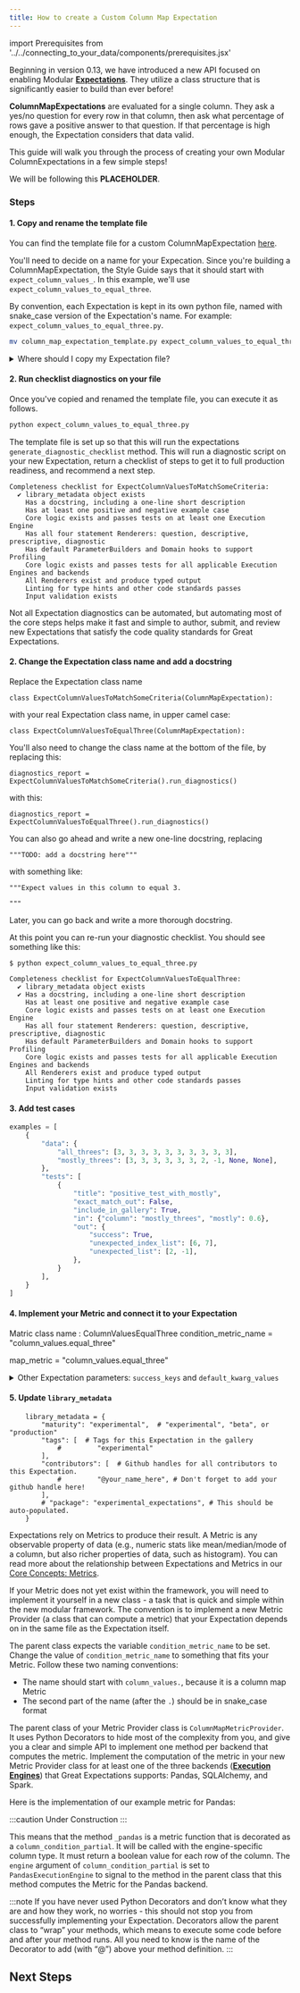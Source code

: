 ```yaml
---
title: How to create a Custom Column Map Expectation
---
```

import Prerequisites from '../../connecting_to_your_data/components/prerequisites.jsx'

Beginning in version 0.13, we have introduced a new API focused on enabling Modular [**Expectations**](../../../reference/expectations/expectations.md). They utilize a class structure that is significantly easier to build than ever before!

**ColumnMapExpectations** are evaluated for a single column. They ask a yes/no question for every row in that column, then ask what percentage of rows gave a positive answer to that question. If that percentage is high enough, the Expectation considers that data valid.

This guide will walk you through the process of creating your own Modular ColumnExpectations in a few simple steps!

We will be following this **PLACEHOLDER**.

<Prerequisites>

</Prerequisites>

### Steps

#### 1. Copy and rename the template file

You can find the template file for a custom ColumnMapExpectation [here](https://github.com/great-expectations/great_expectations/blob/develop/examples/expectations/column_map_expectation_template.py).

You'll need to decide on a name for your Expecation. Since you're building a ColumnMapExpectation, the Style Guide says that it should start with `expect_column_values_`. In this example, we'll use `expect_column_values_to_equal_three`.

By convention, each Expectation is kept in its own python file, named with snake_case version of the Expectation's name. For example: `expect_column_values_to_equal_three.py`.

```bash
mv column_map_expectation_template.py expect_column_values_to_equal_three.py
```

<details>
  <summary>Where should I copy my Expectation file?</summary>
  <div>
    <p>
        This depends on how you intend to use your custom Expectation.
    </p>
    <p>
        If you're building a custom expectation for personal use only, you'll probably put it in the <code>great_expectations/plugins</code> folder for your Great Expectations deployment.
        If you're building a custom expectation to contribute to the open source project, you'll probably put it in <code>great_expectations/contrib/some_expectation_package/some_expectation_package/expectations/</code>, where <code>great_expectations</code> is the full package for Great Expectations.        
    </p>
  </div>
</details>

#### 2. Run checklist diagnostics on your file

Once you've copied and renamed the template file, you can execute it as follows.

```bash
python expect_column_values_to_equal_three.py
```

The template file is set up so that this will run the expectations `generate_diagnostic_checklist` method. This will run a diagnostic script on your new Expectation, return a checklist of steps to get it to full production readiness, and recommend a next step.

```
Completeness checklist for ExpectColumnValuesToMatchSomeCriteria:
  ✔ library_metadata object exists
    Has a docstring, including a one-line short description
    Has at least one positive and negative example case
    Core logic exists and passes tests on at least one Execution Engine
    Has all four statement Renderers: question, descriptive, prescriptive, diagnostic
    Has default ParameterBuilders and Domain hooks to support Profiling
    Core logic exists and passes tests for all applicable Execution Engines and backends
    All Renderers exist and produce typed output
    Linting for type hints and other code standards passes
    Input validation exists
```

Not all Expectation diagnostics can be automated, but automating most of the core steps helps make it fast and simple to author, submit, and review new Expectations that satisfy the code quality standards for Great Expectations.


#### 2. Change the Expectation class name and add a docstring

Replace the Expectation class name
```
class ExpectColumnValuesToMatchSomeCriteria(ColumnMapExpectation):
```

with your real Expectation class name, in upper camel case:
```
class ExpectColumnValuesToEqualThree(ColumnMapExpectation):
```

You'll also need to change the class name at the bottom of the file, by replacing this:

```
diagnostics_report = ExpectColumnValuesToMatchSomeCriteria().run_diagnostics()
```

with this:
```
diagnostics_report = ExpectColumnValuesToEqualThree().run_diagnostics()
```


You can also go ahead and write a new one-line docstring, replacing
```
"""TODO: add a docstring here"""
```

with something like:
```
"""Expect values in this column to equal 3.

"""
```

Later, you can go back and write a more thorough docstring.

At this point you can re-run your diagnostic checklist. You should see something like this:
```
$ python expect_column_values_to_equal_three.py

Completeness checklist for ExpectColumnValuesToEqualThree:
  ✔ library_metadata object exists
  ✔ Has a docstring, including a one-line short description
    Has at least one positive and negative example case
    Core logic exists and passes tests on at least one Execution Engine
    Has all four statement Renderers: question, descriptive, prescriptive, diagnostic
    Has default ParameterBuilders and Domain hooks to support Profiling
    Core logic exists and passes tests for all applicable Execution Engines and backends
    All Renderers exist and produce typed output
    Linting for type hints and other code standards passes
    Input validation exists
```


#### 3. Add test cases

```python
examples = [
    {
        "data": {
            "all_threes": [3, 3, 3, 3, 3, 3, 3, 3, 3, 3],
            "mostly_threes": [3, 3, 3, 3, 3, 3, 2, -1, None, None],
        },
        "tests": [
            {
                "title": "positive_test_with_mostly",
                "exact_match_out": False,
                "include_in_gallery": True,
                "in": {"column": "mostly_threes", "mostly": 0.6},
                "out": {
                    "success": True,
                    "unexpected_index_list": [6, 7],
                    "unexpected_list": [2, -1],
                },
            }
        ],
    }
]
```

#### 4. Implement your Metric and connect it to your Expectation

Matric class name : ColumnValuesEqualThree
condition_metric_name = "column_values.equal_three"

map_metric = "column_values.equal_three"


<details>
  <summary>Other Expectation parameters: <code>success_keys</code> and <code>default_kwarg_values</code></summary>
  <div>
    <p>
* **Success Keys** - A tuple consisting of values that must / could be provided by the user and defines how the Expectation evaluates success.
    </p>
    <p>
* **Default Kwarg Values** (Optional) - Default values for success keys and the defined domain, among other values.
An example of Expectation Parameters is shown below (notice that we are now in a new Expectation class):
    </p>
  </div>
</details>




#### 5. Update `library_metadata`

```
    library_metadata = {
        "maturity": "experimental",  # "experimental", "beta", or "production"
        "tags": [  # Tags for this Expectation in the gallery
            #         "experimental"
        ],
        "contributors": [  # Github handles for all contributors to this Expectation.
            #         "@your_name_here", # Don't forget to add your github handle here!
        ],
        # "package": "experimental_expectations", # This should be auto-populated.
    }
```

Expectations rely on Metrics to produce their result. A Metric is any observable property of data (e.g., numeric stats like mean/median/mode of a column, but also richer properties of data, such as histogram). You can read more about the relationship between Expectations and Metrics in our [Core Concepts: Metrics](../../../reference/metrics.md).

If your Metric does not yet exist within the framework, you will need to implement it yourself in a new class - a task that is quick and simple within the new modular framework. The convention is to implement a new Metric Provider (a class that can compute a metric) that your Expectation depends on in the same file as the Expectation itself.

The parent class expects the variable `condition_metric_name` to be set. Change the value of `condition_metric_name` to something that fits your Metric. Follow these two naming conventions:

* The name should start with `column_values.`, because it is a column map Metric
* The second part of the name (after the `.`) should be in snake_case format

The parent class of your Metric Provider class is `ColumnMapMetricProvider`. It uses Python Decorators to hide most of the complexity from you, and give you a clear and simple API to implement one method per backend that computes the metric.
Implement the computation of the metric in your new Metric Provider class for at least one of the three backends ([**Execution Engines**](../../../reference/execution_engine.md)) that Great Expectations supports: Pandas, SQLAlchemy, and Spark.

Here is the implementation of our example metric for Pandas:

:::caution Under Construction
:::

This means that the method `_pandas` is a metric function that is decorated as a `column_condition_partial`. It will be called with the engine-specific column type. It must return a boolean value for each row of the column. 
The `engine` argument of `column_condition_partial` is set to `PandasExecutionEngine` to signal to the method in the parent class that this method computes the Metric for the Pandas backend.

:::note
If you have never used Python Decorators and don’t know what they are and how they work, no worries - this should not stop you from successfully implementing your Expectation. Decorators allow the parent class to “wrap” your methods, which means to execute some code before and after your method runs. All you need to know is the name of the Decorator to add (with “@”) above your method definition.
:::


## Next Steps
